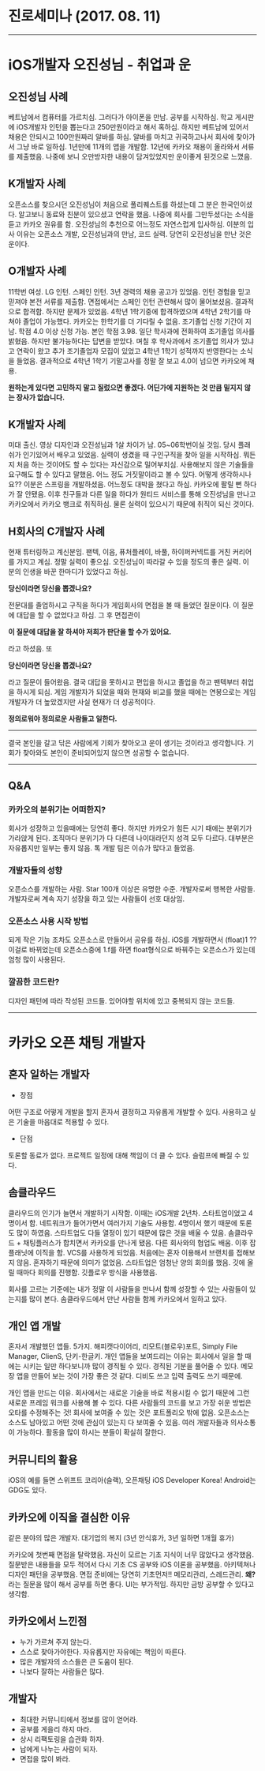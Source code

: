# 진로세미나 (2017. 08. 11)

---
# iOS개발자 오진성님 - 취업과 운

## 오진성님 사례

베트남에서 컴퓨터를 가르치심. 그러다가 아이폰을 만남. 공부를 시작하심. 학교 게시판에 iOS개발자 인턴을 뽑는다고 250만원이라고 해서 혹하심. 하지만 베트남에 있어서 채용은 안되시고 100만원짜리 알바를 하심. 알바를 마치고 귀국하고나서 회사에 찾아가서 그냥 바로 일하심. 1년만에 11개의 앱을 개발함. 12년에 카카오 채용이 올라와서 서류를 제출했음. 나중에 보니 오만방자한 내용이 담겨있었지만 운이좋게 된것으로 느꼈음.

## K개발자 사례

오픈소스를 찾으시던 오진성님이 처음으로 풀리퀘스트를 하셨는데 그 분은 한국인이셨다. 알고보니 동료와 친분이 있으셨고 연락을 했음. 나중에 회사를 그만두셨다는 소식을 듣고 카카오 권유를 함. 오진성님의 추천으로 어느정도 자연스럽게 입사하심. 이분의 입사 이유는 오픈소스 개발, 오진성님과의 만남, 코드 실력. 당연히 오진성님을 만난 것은 운이다.

## O개발자 사례

11학번 여성. LG 인턴. 스페인 인턴. 3년 경력의 채용 공고가 있었음. 인턴 경험을 믿고 믿져야 본전 서류를 제출함. 면접에서는 스페인 인턴 관련해서 많이 물어보셨음. 결과적으로 합격함. 하지만 문제가 있었음. 4학년 1학기중에 합격하였으며 4학년 2학기를 마쳐야 졸업이 가능했다. 카카오는 한학기를 더 기다릴 수 없음. 조기졸업 신청 기간이 지남. 학점 4.0 이상 신청 가능. 본인 학점 3.98. 일단 학사과에 전화하여 조기졸업 의사를 밝혔음. 하지만 불가능하다는 답변을 받았다. 며칠 후 학사과에서 조기졸업 의사가 있냐고 연락이 왔고 추가 조기졸업자 모집이 있었고 4학년 1학기 성적까지 반영한다는 소식을 들었음. 결과적으로 4학년 1학기 기말고사를 정말 잘 보고 4.0이 넘으면 카카오에 채용.

**원하는게 있다면 고민하지 말고 질렀으면 좋겠다. 어딘가에 지원하는 것 만큼 밑지지 않는 장사가 없습니다.**

## K개발자 사례

미대 출신. 영상 디자인과 오진성님과 1살 차이가 남. 05~06학번이실 것임. 당시 플래쉬가 인기있어서 배우고 있었음. 실력이 생겼을 때 구인구직을 찾아 일을 시작하심. 뭐든지 처음 하는 것이어도 할 수 있다는 자신감으로 밀어부치심. 사용해보지 않은 기술들을 요구해도 할 수 있다고 말했음. 어느 정도 거짓말이라고 볼 수 있다. 어떻게 생각하시나요?? 이분은 스프링을 개발하셨음. 어느정도 대박을 쳤다고 하심. 카카오에 팔릴 뻔 하다가 잘 안됐음. 이후 친구들과 다른 일을 하다가 원티드 서비스를 통해 오진성님을 만나고 카카오에서 카카오 뱅크로 취직하심. 물론 실력이 있으시기 때문에 취직이 되신 것이다.

## H회사의 C개발자 사례

현재 튜터링하고 계신분임. 팬텍, 이음, 퓨처플레이, 바풀, 하이퍼커넥트를 거친 커리어를 가지고 계심. 정말 실력이 좋으심. 오진성님이 따라갈 수 있을 정도의 좋은 실력. 이 분의 인생을 바꾼 한마디가 있었다고 하심. 

**당신이라면 당신을 뽑겠나요?** 

전문대를 졸업하시고 구직을 하다가 게임회사의 면접을 볼 때 들었던 질문이다. 이 질문에 대답을 할 수 없었다고 하심. 그 후 면접관이 

**이 질문에 대답을 잘 하셔야 저희가 판단을 할 수가 있어요.** 

라고 하셨음. 또 

**당신이라면 당신을 뽑겠나요?** 

라고 질문이 들어왔음. 결국 대답을 못하시고 편입을 하시고 졸업을 하고 팬텍부터 취업을 하시게 되심. 게임 개발자가 되었을 때와 현재와 비교를 했을 때에는 연봉으로는 게임 개발자가 더 높았겠지만 사실 현재가 더 성공적이다.

**정의로워야 정의로운 사람들고 일한다.** 

---

결국 본인을 갈고 닦은 사람에게 기회가 찾아오고 운이 생기는 것이라고 생각합니다. 기회가 찾아와도 본인이 준비되어있지 않으면 성공할 수 없습니다.

---

## Q&A

### 카카오의 분위기는 어떠한지?

회사가 성장하고 있을때에는 당연히 좋다. 하지만 카카오가 힘든 시기 때에는 분위기가 가라앉게 된다. 조직마다 분위기가 다 다른데 나이대라던지 성격 모두 다르다. 대부분은 자유롭지만 일부는 좋지 않음. 톡 개발 팀은 이슈가 많다고 들었음.

### 개발자들의 성향

오픈소스를 개발하는 사람. Star 100개 이상은 유명한 수준. 개발자로써 행복한 사람들. 개발자로써 계속 자기 성장을 하고 있는 사람들이 선호 대상임.

### 오픈소스 사용 시작 방법

되게 작은 기능 조차도 오픈소스로 만들어서 공유를 하심. iOS를 개발하면서 (float)1 ?? 이걸로 바뀌었는데 오픈소스중에 1.f를 하면 float형식으로 바꿔주는 오픈소스가 있는데 엄청 많이 사용된다. 

### 깔끔한 코드란?

디자인 패턴에 따라 작성된 코드들. 있어야할 위치에 있고 중복되지 않는 코드들.

---

# 카카오 오픈 채팅 개발자

## 혼자 일하는 개발자

- 장점

어떤 구조로 어떻게 개발을 할지 혼자서 결정하고 자유롭게 개발할 수 있다. 사용하고 싶은 기술을 마음대로 적용할 수 있다.

- 단점

토론할 동료가 없다. 프로젝트 일정에 대해 책임이 더 클 수 있다. 슬럼프에 빠질 수 있다.

## 솜클라우드

클라우드의 인기가 늘면서 개발하기 시작함. 이때는 iOS개발 2년차. 스타트업이었고 4명이서 함. 네트워크가 들어가면서 여러가지 기술도 사용함. 4명이서 했기 때문에 토론도 많이 하였음. 스타트업도 다들 열정이 있기 때문에 많은 것을 배울 수 있음. 솜클라우드 + 채팅플러스가 합치면서 카카오를 만나게 됐음. 다른 회사와의 협업도 배움. 이후 잡플래닛에 이직을 함. VCS를 사용하게 되었음. 처음에는 혼자 이용해서 브랜치를 접해보지 않음. 혼자하기 때문에 의미가 없었음. 스타트업은 엄청난 양의 회의를 했음. 깃에 올릴 때마다 회의를 진행함. 깃플로우 방식을 사용했음.

회사를 고르는 기준에는 내가 정말 이 사람들을 만나서 함께 성장할 수 있는 사람들이 있는지를 많이 본다. 솜클라우드에서 만난 사람들 함께 카카오에서 일하고 있다.

## 개인 앱 개발

혼자서 개발했던 앱들. 5가지. 해피캣다이어리, 리모트(블로우)포트, Simply File Manager, ClienS, 단키-한글키. 개인 앱들을 보여드리는 이유는 회사에서 일을 할 때에는 시키는 일만 하다보니까 많이 경직될 수 있다. 경직된 기분을 풀어줄 수 있다. 메모장 앱을 만들어 보는 것이 가장 좋은 것 같다. 디비도 쓰고 입력 출력도 쓰기 때문에.

개인 앱을 만드는 이유. 회사에서는 새로운 기술을 바로 적용시킬 수 없기 때문에 그런 새로운 프레임 워크를 사용해 볼 수 있다. 다른 사람들의 코드를 보고 가장 쉬운 방법은 오타를 수정해주는 것! 회사에 보여줄 수 있는 것은 포트폴리오 밖에 없음. 오픈소스는 소스도 남아있고 어떤 것에 관심이 있는지 다 보여줄 수 있음. 여러 개발자들과 의사소통이 가능하다. 활동을 많이 하시는 분들이 확실히 잘한다.

## 커뮤니티의 활용

iOS의 예를 들면 스위프트 코리아(슬랙), 오픈채팅 iOS Developer Korea! Android는 GDG도 있다.

## 카카오에 이직을 결심한 이유

같은 분야의 많은 개발자. 대기업의 복지 (3년 안식휴가, 3년 일하면 1개월 휴가)

카카오에 첫번째 면접을 탈락했음. 자신이 모르는 기초 지식이 너무 많았다고 생각했음. 질문받은 내용들을 모두 적어서 다시 기초 CS 공부와 iOS 이론을 공부했음. 아키텍쳐나 디자인 패턴을 공부했음. 면접 준비에는 당연히 기초먼저!! 메모리관리, 스레드관리. **왜?** 라는 질문을 많이 해서 공부를 하면 좋다. UI는 부가적임. 하지만 금방 공부할 수 있다고 생각함.

## 카카오에서 느낀점

- 누가 가르쳐 주지 않는다.
- 스스로 찾아가야한다. 자유롭지만 자유에는 책임이 따른다.
- 많은 개발자의 소스들은 큰 도움이 된다.
- 나보다 잘하는 사람들은 많다.

## 개발자

- 최대한 커뮤니티에서 정보를 많이 얻어라.
- 공부를 게을리 하지 마라.
- 상시 리팩토링을 습관화 하자.
- 납에게 나누는 사람이 되자.
- 면접을 많이 봐라.